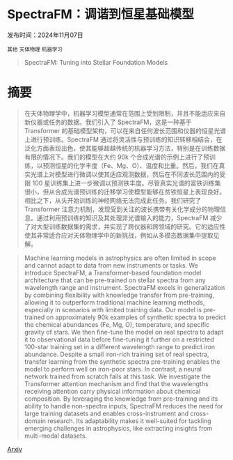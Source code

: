 # SpectraFM：调谐到恒星基础模型

发布时间：2024年11月07日

`其他` `天体物理` `机器学习`

> SpectraFM: Tuning into Stellar Foundation Models

# 摘要

> 在天体物理学中，机器学习模型通常在范围上受到限制，并且不能适应来自新仪器或任务的数据。我们引入了 SpectraFM，这是一种基于 Transformer 的基础模型架构，可以在来自任何波长范围和仪器的恒星光谱上进行预训练。SpectraFM 通过将灵活性与预训练的知识转移相结合，在泛化方面表现出色，使其能够超越传统的机器学习方法，特别是在训练数据有限的情况下。我们的模型在大约 90k 个合成光谱的示例上进行了预训练，以预测恒星的化学丰度（Fe、Mg、O）、温度和比重。然后，我们在真实光谱上对模型进行微调以使其适应观测数据，然后在不同波长范围内的受限 100 星训练集上进一步微调以预测铁丰度。尽管真实光谱的富铁训练集很小，但从合成光谱预训练的迁移学习使模型能够在贫铁恒星上表现良好。相比之下，从头开始训练的神经网络无法完成此任务。我们研究了 Transformer 注意力机制，发现受到关注的波长携带有关化学成分的物理信息。通过利用预训练的知识及其处理非光谱输入的能力，SpectraFM 减少了对大型训练数据集的需求，并实现了跨仪器和跨领域的研究。它的适应性使其非常适合应对天体物理学中的新挑战，例如从多模态数据集中提取见解。

> Machine learning models in astrophysics are often limited in scope and cannot adapt to data from new instruments or tasks. We introduce SpectraFM, a Transformer-based foundation model architecture that can be pre-trained on stellar spectra from any wavelength range and instrument. SpectraFM excels in generalization by combining flexibility with knowledge transfer from pre-training, allowing it to outperform traditional machine learning methods, especially in scenarios with limited training data. Our model is pre-trained on approximately 90k examples of synthetic spectra to predict the chemical abundances (Fe, Mg, O), temperature, and specific gravity of stars. We then fine-tune the model on real spectra to adapt it to observational data before fine-tuning it further on a restricted 100-star training set in a different wavelength range to predict iron abundance. Despite a small iron-rich training set of real spectra, transfer learning from the synthetic spectra pre-training enables the model to perform well on iron-poor stars. In contrast, a neural network trained from scratch fails at this task. We investigate the Transformer attention mechanism and find that the wavelengths receiving attention carry physical information about chemical composition. By leveraging the knowledge from pre-training and its ability to handle non-spectra inputs, SpectraFM reduces the need for large training datasets and enables cross-instrument and cross-domain research. Its adaptability makes it well-suited for tackling emerging challenges in astrophysics, like extracting insights from multi-modal datasets.

[Arxiv](https://arxiv.org/abs/2411.04750)
